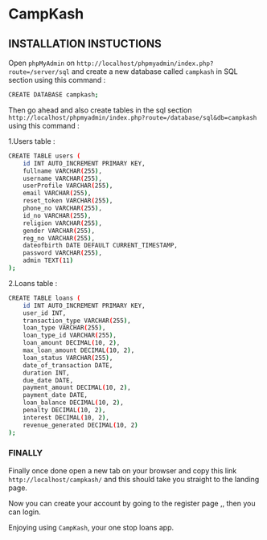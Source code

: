 # CampKash

## INSTALLATION INSTUCTIONS

Open `phpMyAdmin` on `http://localhost/phpmyadmin/index.php?route=/server/sql` and create a new database called `campkash` in SQL section using this command :

```bash
CREATE DATABASE campkash;
```

Then go ahead and also create tables in the sql section `http://localhost/phpmyadmin/index.php?route=/database/sql&db=campkash` using this command :

1.Users table :

```bash
CREATE TABLE users (
    id INT AUTO_INCREMENT PRIMARY KEY,
    fullname VARCHAR(255),
    username VARCHAR(255),
    userProfile VARCHAR(255),
    email VARCHAR(255),
    reset_token VARCHAR(255),
    phone_no VARCHAR(255),
    id_no VARCHAR(255),
    religion VARCHAR(255),
    gender VARCHAR(255),
    reg_no VARCHAR(255),
    dateofbirth DATE DEFAULT CURRENT_TIMESTAMP,
    password VARCHAR(255),
    admin TEXT(11)
);
```

2.Loans table :

```bash
CREATE TABLE loans (
    id INT AUTO_INCREMENT PRIMARY KEY,
    user_id INT,
    transaction_type VARCHAR(255),
    loan_type VARCHAR(255),
    loan_type_id VARCHAR(255),
    loan_amount DECIMAL(10, 2),
    max_loan_amount DECIMAL(10, 2),
    loan_status VARCHAR(255),
    date_of_transaction DATE,
    duration INT,
    due_date DATE,
    payment_amount DECIMAL(10, 2),
    payment_date DATE,
    loan_balance DECIMAL(10, 2),
    penalty DECIMAL(10, 2),
    interest DECIMAL(10, 2),
    revenue_generated DECIMAL(10, 2)
);
```

### FINALLY

Finally once done open a new tab on your browser and copy this link `http://localhost/campkash/` and this should take you straight to the landing page.

Now you can create your account by going to the register page ,, then you can login.

Enjoying using `CampKash`, your one stop loans app.